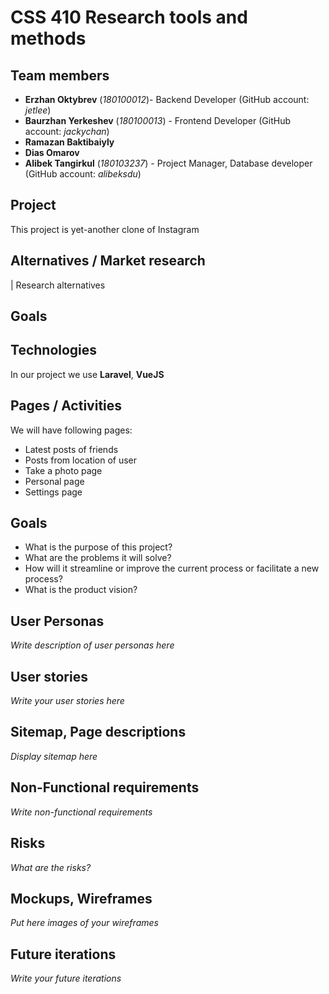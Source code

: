 # CSS 410 Research tools and methods
## Team members
+ **Erzhan Oktybrev** (*180100012*)- Backend Developer (GitHub account: *jetlee*)
+ **Baurzhan Yerkeshev** (*180100013*) - Frontend Developer (GitHub account: *jackychan*)
+ **Ramazan Baktibaiyly**
+ **Dias Omarov** 
+ **Alibek Tangirkul** (*180103237*) - Project Manager, Database developer (GitHub account: *alibeksdu*)



## Project
This project is yet-another clone of Instagram

## Alternatives / Market research
| Research alternatives

## Goals

## Technologies
In our project we use **Laravel**, **VueJS**

## Pages / Activities 
We will have following pages:
- Latest posts of friends
- Posts from location of user
- Take a photo page
- Personal page
- Settings page

## Goals
* What is the purpose of this project?
* What are the problems it will solve?
* How will it streamline or improve the current process or facilitate a new process?
* What is the product vision?

## User Personas
*Write description of user personas here*  

## User stories

*Write your user stories here*

## Sitemap, Page descriptions

*Display sitemap here*

## Non-Functional requirements
*Write non-functional requirements*

## Risks
*What are the risks?*

## Mockups, Wireframes
*Put here images of your wireframes*

## Future iterations
*Write your future iterations*
